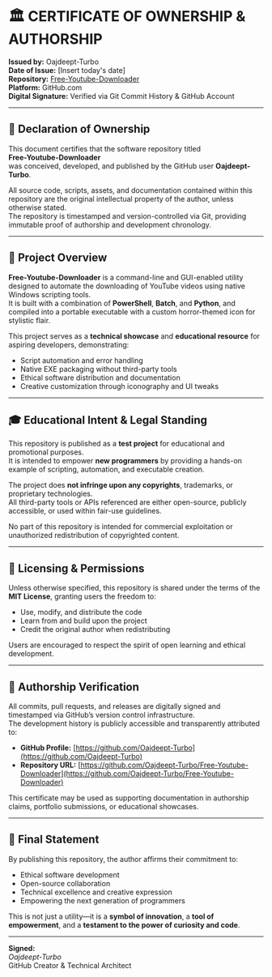 # 🏛️ CERTIFICATE OF OWNERSHIP & AUTHORSHIP

**Issued by:** Oajdeept-Turbo  
**Date of Issue:** [Insert today's date]  
**Repository:** [Free-Youtube-Downloader](https://github.com/Oajdeept-Turbo/Free-Youtube-Downloader)  
**Platform:** GitHub.com  
**Digital Signature:** Verified via Git Commit History & GitHub Account

---

## 🔐 Declaration of Ownership

This document certifies that the software repository titled  
**Free-Youtube-Downloader**  
was conceived, developed, and published by the GitHub user **Oajdeept-Turbo**.

All source code, scripts, assets, and documentation contained within this repository are the original intellectual property of the author, unless otherwise stated.  
The repository is timestamped and version-controlled via Git, providing immutable proof of authorship and development chronology.

---

## 🧠 Project Overview

**Free-Youtube-Downloader** is a command-line and GUI-enabled utility designed to automate the downloading of YouTube videos using native Windows scripting tools.  
It is built with a combination of **PowerShell**, **Batch**, and **Python**, and compiled into a portable executable with a custom horror-themed icon for stylistic flair.

This project serves as a **technical showcase** and **educational resource** for aspiring developers, demonstrating:

- Script automation and error handling
- Native EXE packaging without third-party tools
- Ethical software distribution and documentation
- Creative customization through iconography and UI tweaks

---

## 🎓 Educational Intent & Legal Standing

This repository is published as a **test project** for educational and promotional purposes.  
It is intended to empower **new programmers** by providing a hands-on example of scripting, automation, and executable creation.

The project does **not infringe upon any copyrights**, trademarks, or proprietary technologies.  
All third-party tools or APIs referenced are either open-source, publicly accessible, or used within fair-use guidelines.

No part of this repository is intended for commercial exploitation or unauthorized redistribution of copyrighted content.

---

## 📜 Licensing & Permissions

Unless otherwise specified, this repository is shared under the terms of the **MIT License**, granting users the freedom to:

- Use, modify, and distribute the code
- Learn from and build upon the project
- Credit the original author when redistributing

Users are encouraged to respect the spirit of open learning and ethical development.

---

## 🧾 Authorship Verification

All commits, pull requests, and releases are digitally signed and timestamped via GitHub’s version control infrastructure.  
The development history is publicly accessible and transparently attributed to:

- **GitHub Profile:** [https://github.com/Oajdeept-Turbo](https://github.com/Oajdeept-Turbo)  
- **Repository URL:** [https://github.com/Oajdeept-Turbo/Free-Youtube-Downloader](https://github.com/Oajdeept-Turbo/Free-Youtube-Downloader)

This certificate may be used as supporting documentation in authorship claims, portfolio submissions, or educational showcases.

---

## 🧭 Final Statement

By publishing this repository, the author affirms their commitment to:

- Ethical software development  
- Open-source collaboration  
- Technical excellence and creative expression  
- Empowering the next generation of programmers

This is not just a utility—it is a **symbol of innovation**, a **tool of empowerment**, and a **testament to the power of curiosity and code**.

---

**Signed:**  
_Oajdeept-Turbo_  
GitHub Creator & Technical Architect  
